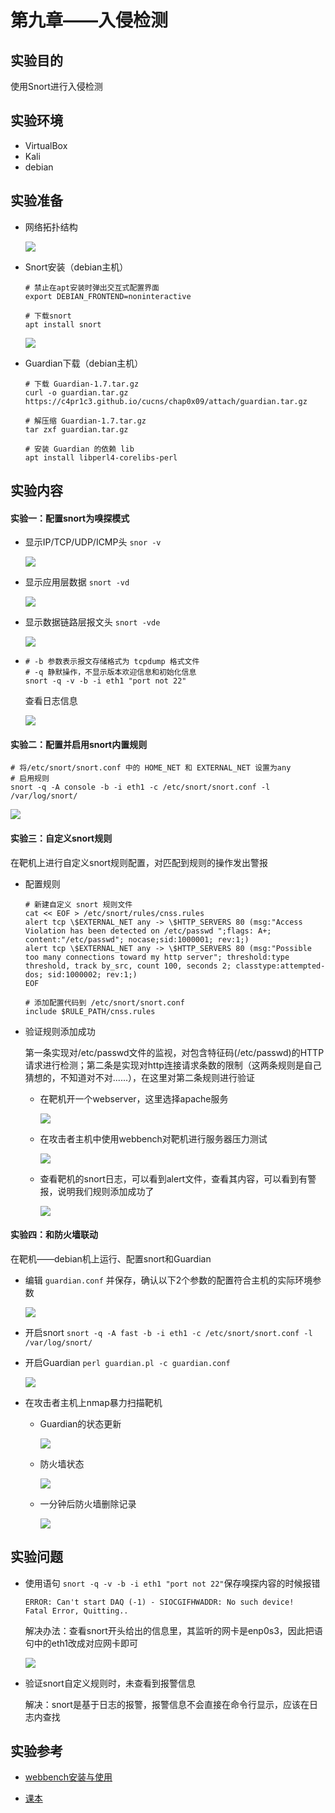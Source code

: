 # 第九章——入侵检测

## 实验目的
使用Snort进行入侵检测

## 实验环境

- VirtualBox
- Kali 
- debian

## 实验准备

+ 网络拓扑结构

  ![](img/top.PNG)

+ Snort安装（debian主机）

  ```
  # 禁止在apt安装时弹出交互式配置界面
  export DEBIAN_FRONTEND=noninteractive
  
  # 下载snort
  apt install snort
  ```

  ![](img/snort_download.PNG)

+ Guardian下载（debian主机）

  ```
  # 下载 Guardian-1.7.tar.gz 
  curl -o guardian.tar.gz https://c4pr1c3.github.io/cucns/chap0x09/attach/guardian.tar.gz
  
  # 解压缩 Guardian-1.7.tar.gz
  tar zxf guardian.tar.gz
  
  # 安装 Guardian 的依赖 lib
  apt install libperl4-corelibs-perl
  ```

  

## 实验内容

#### 实验一：配置snort为嗅探模式

+ 显示IP/TCP/UDP/ICMP头 `snor -v`

  ![](img/snort_v.png)

+ 显示应用层数据 `snort -vd`

  ![](img/snort_vd.png)

+ 显示数据链路层报文头 `snort -vde`

  ![](img/snort_vde.png)

+ ```
  # -b 参数表示报文存储格式为 tcpdump 格式文件
  # -q 静默操作，不显示版本欢迎信息和初始化信息
  snort -q -v -b -i eth1 "port not 22"
  ```

  查看日志信息

  ![](img/snort_log.png)



#### 实验二：配置并启用snort内置规则

```
# 将/etc/snort/snort.conf 中的 HOME_NET 和 EXTERNAL_NET 设置为any
# 启用规则
snort -q -A console -b -i eth1 -c /etc/snort/snort.conf -l /var/log/snort/
```

![](img/snort_conf.png)



#### 实验三：自定义snort规则

在靶机上进行自定义snort规则配置，对匹配到规则的操作发出警报



+ 配置规则

  ```
  # 新建自定义 snort 规则文件
  cat << EOF > /etc/snort/rules/cnss.rules
  alert tcp \$EXTERNAL_NET any -> \$HTTP_SERVERS 80 (msg:"Access Violation has been detected on /etc/passwd ";flags: A+; content:"/etc/passwd"; nocase;sid:1000001; rev:1;)
  alert tcp \$EXTERNAL_NET any -> \$HTTP_SERVERS 80 (msg:"Possible too many connections toward my http server"; threshold:type threshold, track by_src, count 100, seconds 2; classtype:attempted-dos; sid:1000002; rev:1;)
  EOF
  ```

  ```
  # 添加配置代码到 /etc/snort/snort.conf
  include $RULE_PATH/cnss.rules
  ```

+ 验证规则添加成功

  第一条实现对/etc/passwd文件的监视，对包含特征码(/etc/passwd)的HTTP请求进行检测；第二条是实现对http连接请求条数的限制（这两条规则是自己猜想的，不知道对不对......），在这里对第二条规则进行验证

  + 在靶机开一个webserver，这里选择apache服务

    ![](img/apache.png)

  + 在攻击者主机中使用webbench对靶机进行服务器压力测试

    ![](img/webbench.png)

  + 查看靶机的snort日志，可以看到alert文件，查看其内容，可以看到有警报，说明我们规则添加成功了

    ![](img/alert.png)

    

#### 实验四：和防火墙联动

在靶机——debian机上运行、配置snort和Guardian
+ 编辑 `guardian.conf` 并保存，确认以下2个参数的配置符合主机的实际环境参数

  ![](img/guardian_conf.png)

+ 开启snort `snort -q -A fast -b -i eth1 -c /etc/snort/snort.conf -l /var/log/snort/`

+ 开启Guardian `perl guardian.pl -c guardian.conf`

  ![](img/guardian_up.png)

 + 在攻击者主机上nmap暴力扫描靶机
	
    + Guardian的状态更新
   	
      ![](img/nmap.png)
   
   + 防火墙状态
   
     ![](img/iptables.png)
   
   + 一分钟后防火墙删除记录
   
     ![](img/iptables_del.png)



## 实验问题

+ 使用语句 `snort -q -v -b -i eth1 "port not 22"`保存嗅探内容的时候报错

  ```
  ERROR: Can't start DAQ (-1) - SIOCGIFHWADDR: No such device!
  Fatal Error, Quitting..
  ```

  解决办法：查看snort开头给出的信息里，其监听的网卡是enp0s3，因此把语句中的eth1改成对应网卡即可

  ![](img/int_name.png)

+ 验证snort自定义规则时，未查看到报警信息

  解决：snort是基于日志的报警，报警信息不会直接在命令行显示，应该在日志内查找



## 实验参考

+ [webbench安装与使用](https://blog.csdn.net/pamelay/article/details/77401374)

+ [课本](https://c4pr1c3.gitee.io/cuc-ns/chap0x09/exp.html)

  